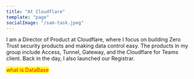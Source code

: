 ```yaml
---
title: "At Cloudflare"
template: "page"
socialImage: "/sam-task.jpeg"
---
```


I am a Director of Product at Cloudflare, where I focus on building Zero Trust security products and making data control easy. The products in my group include Access, Tunnel, Gateway, and the Cloudflare for Teams client. Back in the day, I also launched our Registrar.

<style>
mark{
    color:red;
}
</style>

<mark>what is DataBase</mark>